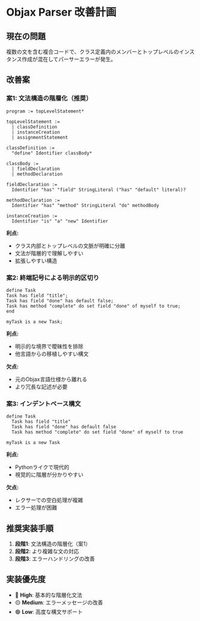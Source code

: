 # Objax Parser 改善計画

## 現在の問題

複数の文を含む複合コードで、クラス定義内のメンバーとトップレベルのインスタンス作成が混在してパーサーエラーが発生。

## 改善案

### 案1: 文法構造の階層化（推奨）

```objax
program := topLevelStatement*

topLevelStatement := 
  | classDefinition
  | instanceCreation
  | assignmentStatement

classDefinition := 
  "define" Identifier classBody*

classBody := 
  | fieldDeclaration  
  | methodDeclaration

fieldDeclaration := 
  Identifier "has" "field" StringLiteral ("has" "default" literal)?

methodDeclaration := 
  Identifier "has" "method" StringLiteral "do" methodBody

instanceCreation := 
  Identifier "is" "a" "new" Identifier
```

**利点:**
- クラス内部とトップレベルの文脈が明確に分離
- 文法が階層的で理解しやすい
- 拡張しやすい構造

### 案2: 終端記号による明示的区切り

```objax
define Task
Task has field "title";
Task has field "done" has default false;
Task has method "complete" do set field "done" of myself to true;
end

myTask is a new Task;
```

**利点:**
- 明示的な境界で曖昧性を排除
- 他言語からの移植しやすい構文

**欠点:**
- 元のObjax言語仕様から離れる
- より冗長な記述が必要

### 案3: インデントベース構文

```objax
define Task
  Task has field "title"
  Task has field "done" has default false
  Task has method "complete" do set field "done" of myself to true

myTask is a new Task
```

**利点:**
- Pythonライクで現代的
- 視覚的に階層が分かりやすい

**欠点:**
- レクサーでの空白処理が複雑
- エラー処理が困難

## 推奨実装手順

1. **段階1**: 文法構造の階層化（案1）
2. **段階2**: より複雑な文の対応
3. **段階3**: エラーハンドリングの改善

## 実装優先度

- 🔴 **High**: 基本的な階層化文法
- 🟡 **Medium**: エラーメッセージの改善  
- 🟢 **Low**: 高度な構文サポート
